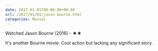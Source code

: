 ```yaml
---
date: 2017-01-01T00:00:00+00:00
url: /2017/01/01/jason-bourne.html
categories: Movies
---
```

Watched Jason Bourne (2016) - ★★

It's another Bourne movie. Cool action but lacking any significant story.



